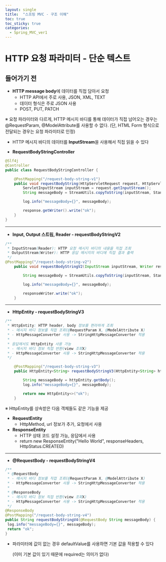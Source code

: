 ```yaml
---
layout: single
title:  "스프링 MVC - 구조 이해"
toc: true
toc_sticky: true
categories:
  - Spring_MVC_ver1
---
```


#  HTTP 요청 파라미터 - 단순 텍스트



## 들어가기 전

- **HTTP message body**에 데이터를 직접 담아서 요청
  - HTTP API에서 주로 사용, JSON, XML, TEXT
  - 데이터 형식은 주로 JSON 사용
  - POST, PUT, PATCH



※ 요청 파라미터와 다르게, HTTP 메시지 바디를 통해 데이터가 직접 넘어오는 경우는 @RequestParam, @ModelAttribute를 사용할 수 없다. (단, HTML Form 형식으로 전달되는 경우는 요청 파라미터로 인정)



- HTTP 메시지 바디의 데이터를 **InputStream**을 사용해서 직접 읽을 수 있다



- **RequestBodyStringController**

```java
@Slf4j
@Controller
public class RequestBodyStringController {

    @PostMapping("/request-body-string-v1")
    public void requestBodyString(HttpServletRequest request, HttpServletResponse response) throws IOException {
        ServletInputStream inputStream = request.getInputStream();
        String messageBody = StreamUtils.copyToString(inputStream, StandardCharsets.UTF_8);

        log.info("messageBody={}", messageBody);

        response.getWriter().write("ok");
    }
}
```



---



- **Input, Output 스트림, Reader - requestBodyStringV2**

```java
/**
 * InputStream(Reader): HTTP 요청 메시지 바디의 내용을 직접 조회
 * OutputStream(Writer): HTTP 응답 메시지의 바디에 직접 결과 출력
 */
@PostMapping("/request-body-string-v2")
    public void requestBodyStringV2(InputStream inputStream, Writer responseWriter) throws IOException {

        String messageBody = StreamUtils.copyToString(inputStream, StandardCharsets.UTF_8);

        log.info("messageBody={}", messageBody);

        responseWriter.write("ok");
    }
```

---



- **HttpEntity - requestBodyStringV3**

```java
/**
 * HttpEntity: HTTP header, body 정보를 편라하게 조회
 * - 메시지 바디 정보를 직접 조회(@RequestParam X, @ModelAttribute X)
 * - HttpMessageConverter 사용 -> StringHttpMessageConverter 적용
 *
 * 응답에서도 HttpEntity 사용 가능
 * - 메시지 바디 정보 직접 반환(view 조회X)
 * - HttpMessageConverter 사용 -> StringHttpMessageConverter 적용
 */	

	@PostMapping("/request-body-string-v3")
    public HttpEntity<String> requestBodyStringV3(HttpEntity<String> httpEntity) throws IOException {

        String messageBody = httpEntity.getBody();
        log.info("messageBody={}", messageBody);

        return new HttpEntity<>("ok");
    }
```

※ HttpEntity를 상속받은 다음 객체들도 같은 기능을 제공

- **RequestEntity**
  - HttpMethod, url 정보가 추가, 요청에서 사용
- **ResponseEntity**
  - HTTP 상태 코드 설정 가능, 응답에서 사용
  - return new ResponseEntity<String>("Hello World", responseHeaders, 
    HttpStatus.CREATED)

---



- **@RequestBody - requestBodyStringV4**

```java
/**
 * @RequestBody
 * - 메시지 바디 정보를 직접 조회(@RequestParam X, @ModelAttribute X)
 * - HttpMessageConverter 사용 -> StringHttpMessageConverter 적용
 *
 * @ResponseBody
 * - 메시지 바디 정보 직접 반환(view 조회X)
 * - HttpMessageConverter 사용 -> StringHttpMessageConverter 적용
 */
@ResponseBody
@PostMapping("/request-body-string-v4")
public String requestBodyStringV4(@RequestBody String messageBody) {
 log.info("messageBody={}", messageBody);
 return "ok";
}
```

- 파라미터에 값이 없는 경우 defaultValue를 사용하면 기본 값을 적용할 수 있다

  (이미 기본 값이 있기 때문에 required는 의미가 없다)


